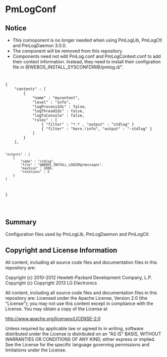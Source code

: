 PmLogConf
=========

Notice
-------
- This comoponent is no longer needed when using PmLogLib, PmLogCtl and PmLogDaemon 3.0.0.
- The component will be removed from this repository.
- Components need not edit PmLog.conf and PmLogContext.conf to add their context information. Instead, they need to install their configration file in @WEBOS_INSTALL_SYSCONFDIR@/pmlog.d/".
<code>
<pre>
{
	"contexts" : [
		{
			"name" : "mycontext",
			"level" : "info",
			"logProcessIds" : false,
			"logThreadIds" : false,
			"logToConsole" : false,
			"rules" : [
				{ "filter" : "*.* , "output" : "stdlog" }
				{ "filter" : "kern.!info", "output" : "-stdlog" }
			]
		}
	],

	"outputs" : [
		{
			"name" : "stdlog",
			"file" : "@WEBOS_INSTALL_LOGDIR@/messages",
			"maxSize" : 2000,
			"rotations" : 5
		}
	]
}
</pre>
</code>

Summary
-------
Configuration files used by PmLogLib, PmLogDaemon and PmLogCtl


## Copyright and License Information

All content, including all source code files and documentation files in this repository are:

 Copyright (c) 2010-2012 Hewlett-Packard Development Company, L.P.
 Copyright (c) Copyright 2013 LG Electronics

All content, including all source code files and documentation files in this repository are:
Licensed under the Apache License, Version 2.0 (the "License");
you may not use this content except in compliance with the License.
You may obtain a copy of the License at

http://www.apache.org/licenses/LICENSE-2.0

Unless required by applicable law or agreed to in writing, software
distributed under the License is distributed on an "AS IS" BASIS,
WITHOUT WARRANTIES OR CONDITIONS OF ANY KIND, either express or implied.
See the License for the specific language governing permissions and
limitations under the License.

